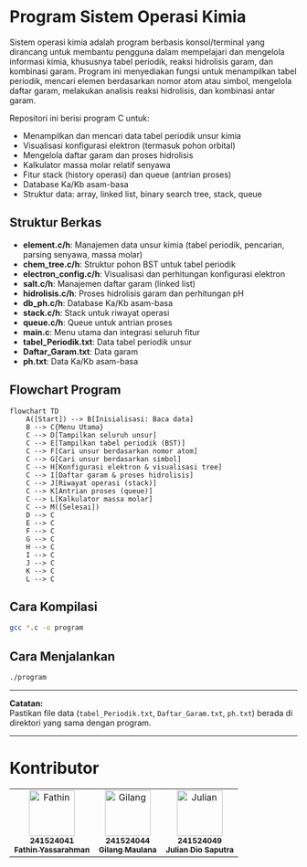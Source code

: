 # Program Sistem Operasi Kimia
Sistem operasi kimia adalah program berbasis konsol/terminal yang dirancang untuk membantu pengguna dalam mempelajari dan mengelola informasi kimia, khususnya tabel periodik, reaksi hidrolisis garam, dan kombinasi garam. Program ini menyediakan fungsi untuk menampilkan tabel periodik, mencari elemen berdasarkan nomor atom atau simbol, mengelola daftar garam, melakukan analisis reaksi hidrolisis, dan kombinasi antar garam.

Repositori ini berisi program C untuk:
- Menampilkan dan mencari data tabel periodik unsur kimia
- Visualisasi konfigurasi elektron (termasuk pohon orbital)
- Mengelola daftar garam dan proses hidrolisis
- Kalkulator massa molar relatif senyawa
- Fitur stack (history operasi) dan queue (antrian proses)
- Database Ka/Kb asam-basa
- Struktur data: array, linked list, binary search tree, stack, queue

## Struktur Berkas
- **element.c/h**: Manajemen data unsur kimia (tabel periodik, pencarian, parsing senyawa, massa molar)
- **chem_tree.c/h**: Struktur pohon BST untuk tabel periodik
- **electron_config.c/h**: Visualisasi dan perhitungan konfigurasi elektron
- **salt.c/h**: Manajemen daftar garam (linked list)
- **hidrolisis.c/h**: Proses hidrolisis garam dan perhitungan pH
- **db_ph.c/h**: Database Ka/Kb asam-basa
- **stack.c/h**: Stack untuk riwayat operasi
- **queue.c/h**: Queue untuk antrian proses
- **main.c**: Menu utama dan integrasi seluruh fitur
- **tabel_Periodik.txt**: Data tabel periodik unsur
- **Daftar_Garam.txt**: Data garam
- **ph.txt**: Data Ka/Kb asam-basa

## Flowchart Program

```mermaid
flowchart TD
    A([Start]) --> B[Inisialisasi: Baca data]
    B --> C{Menu Utama}
    C --> D[Tampilkan seluruh unsur]
    C --> E[Tampilkan tabel periodik (BST)]
    C --> F[Cari unsur berdasarkan nomor atom]
    C --> G[Cari unsur berdasarkan simbol]
    C --> H[Konfigurasi elektron & visualisasi tree]
    C --> I[Daftar garam & proses hidrolisis]
    C --> J[Riwayat operasi (stack)]
    C --> K[Antrian proses (queue)]
    C --> L[Kalkulator massa molar]
    C --> M([Selesai])
    D --> C
    E --> C
    F --> C
    G --> C
    H --> C
    I --> C
    J --> C
    K --> C
    L --> C
```

## Cara Kompilasi
```sh
gcc *.c -o program
```

## Cara Menjalankan
```sh
./program
```

---

**Catatan:**  
Pastikan file data (`tabel_Periodik.txt`, `Daftar_Garam.txt`, `ph.txt`) berada di direktori yang sama dengan program.

---

# Kontributor

<table>
  <tr>
    <td align="center">
      <a href="https://github.com/vermilion10">
        <img src="https://avatars.githubusercontent.com/u/180294769?s=64&v=4" width="80" alt="Fathin"/><br>
        <sub><b>241524041<br> Fathin Yassarahman</b></sub>
      </a>
    </td>
    <td align="center">
      <a href="https://github.com/Aang-657">
        <img src="https://avatars.githubusercontent.com/u/188796947?s=64&v=4" width="80" alt="Gilang"/><br>
        <sub><b>241524044<br> Gilang Maulana</b></sub>
      </a>
    </td>
    <td align="center">
      <a href="https://github.com/Dyooooou">
        <img src="https://avatars.githubusercontent.com/u/188276434?s=64&v=4" width="80" alt="Julian"/><br>
        <sub><b>241524049<br> Julian Dio Saputra</b></sub>
      </a>
    </td>
  </tr>
</table>
